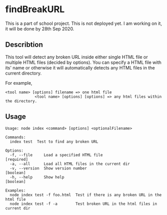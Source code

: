 # findBreakURL
This is a part of school project.
This is not deployed yet. I am working on it, it will be done by 28th Sep 2020.
## Describtion
This tool will detect any broken URL inside either single HTML file or multiple HTML files (decided by options). 
You can specify a HTML file with its' name or otherwise it will automatically detects any HTML files in the current directory.

For example, 
```
<tool name> [options] filename => one html file
             <tool name> [options] [options] => any html files within the directory.
```
               
## Usage

```
Usage: node index <command> [options] <optionalFilename>

Commands:
  index test  Test to find any broken URL

Options: 
  -f, --file     Load a specified HTML file                           [required]
  -a, --all      Load all HTML files in the current dir
  -v, --version  Show version number                                   [boolean]
  -h, --help     Show help                                             [boolean]

Examples:
  node index test -f foo.html  Test if there is any broken URL in the html file
  node index test -f -a        Test broken URL in the html files in current dir
```

